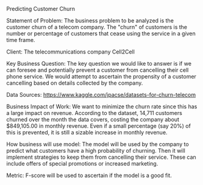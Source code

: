Predicting Customer Churn

Statement of Problem:
The business problem to be analyzed is the customer churn of a telecom company. The "churn" of customers is the
number or percentage of customers that cease using the service in a given time frame. 

Client:
The telecommunications company Cell2Cell

Key Business Question:
The key question we would like to answer is if we can foresee and potentially prevent a customer from cancelling 
their cell phone service. We would attempt to ascertain the propensity of a customer cancelling based on details 
collected by the company.

Data Sources:
https://www.kaggle.com/jpacse/datasets-for-churn-telecom

Business Impact of Work:
We want to minimize the churn rate since this has a large impact on revenue. According to the dataset, 
14,711 customers churned over the month the data covers, costing the company about $849,105.00 in monthly revenue. 
Even if a small percentage (say 20%) of this is prevented, it is still a sizable increase in monthly revenue.

How business will use model:
The model will be used by the company to predict what customers have a high probability of churning. Then it will 
implement strategies to keep them from cancelling their service. These can include offers of special 
promotions or increased marketing.

Metric:
F-score will be used to ascertain if the model is a good fit.

